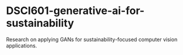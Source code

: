 # DSCI601-generative-ai-for-sustainability
Research on applying GANs for sustainability-focused computer vision applications.
